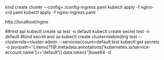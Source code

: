 kind create cluster --config=./config-ingress.yaml
kubectl apply -f nginx-crd.yaml
kubectl apply -f nginx-ingress.yaml


http://localhost/nginx


##rest api
kubectl create sa test -n default
kubectl create secret test -n default
#bind secret and sa
kubectl create clusterrolebinding test --clusterrole=cluster-admin --serviceaccount=default:test
kubectl get secrets -o jsonpath="{.items[?(@.metadata.annotations['kubernetes\.io/service-account\.name']=='default')].data.token}"|base64 -d